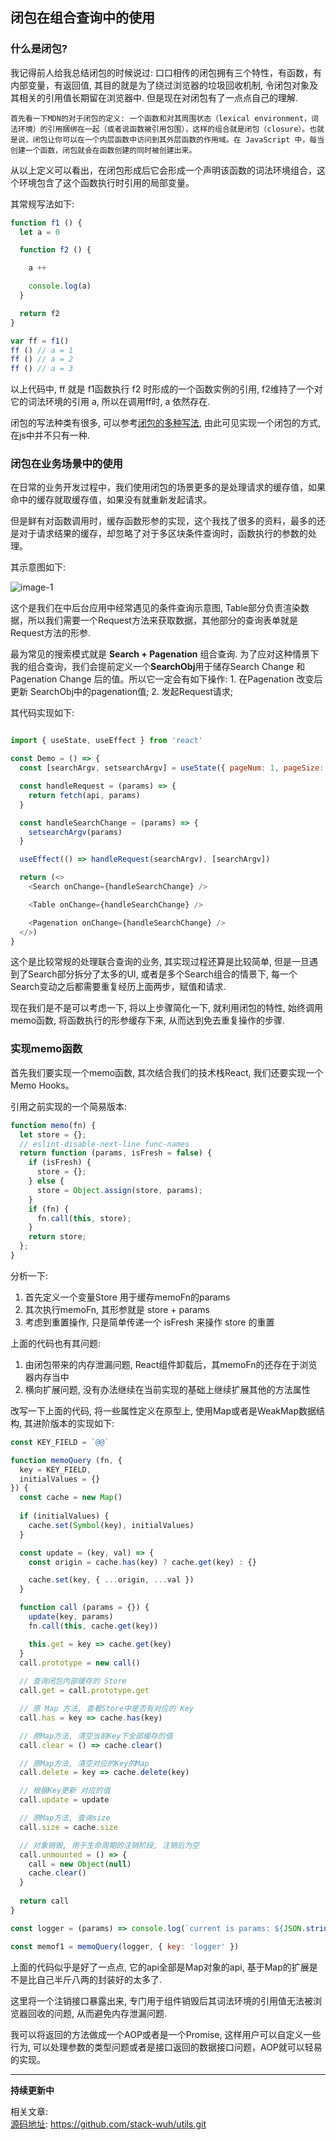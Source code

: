 ## 闭包在组合查询中的使用

### 什么是闭包?
我记得前人给我总结闭包的时候说过: 口口相传的闭包拥有三个特性，有函数，有内部变量，有返回值, 其目的就是为了绕过浏览器的垃圾回收机制, 令闭包对象及其相关的引用值长期留在浏览器中.
但是现在对闭包有了一点点自己的理解.

`首先看一下MDN的对于闭包的定义: 一个函数和对其周围状态（lexical environment，词法环境）的引用捆绑在一起（或者说函数被引用包围），这样的组合就是闭包（closure）。也就是说，闭包让你可以在一个内层函数中访问到其外层函数的作用域。在 JavaScript 中，每当创建一个函数，闭包就会在函数创建的同时被创建出来。`

从以上定义可以看出，在闭包形成后它会形成一个声明该函数的词法环境组合，这个环境包含了这个函数执行时引用的局部变量。

其常规写法如下:

```javascript
function f1 () {
  let a = 0

  function f2 () {

    a ++

    console.log(a)
  }

  return f2
}

var ff = f1()
ff () // a = 1
ff () // a = 2
ff () // a = 3
```

以上代码中, ff 就是 f1函数执行 f2 时形成的一个函数实例的引用, f2维持了一个对它的词法环境的引用 a, 所以在调用ff时, a 依然存在. 

闭包的写法种类有很多, 可以参考[闭包的多种写法], 由此可见实现一个闭包的方式, 在js中并不只有一种.

### 闭包在业务场景中的使用
在日常的业务开发过程中，我们使用闭包的场景更多的是处理请求的缓存值，如果命中的缓存就取缓存值，如果没有就重新发起请求。

但是鲜有对函数调用时，缓存函数形参的实现，这个我找了很多的资料，最多的还是对于请求结果的缓存，却忽略了对于多区块条件查询时，函数执行的参数的处理。

其示意图如下: 

![image-1]

这个是我们在中后台应用中经常遇见的条件查询示意图, Table部分负责渲染数据，所以我们需要一个Request方法来获取数据，其他部分的查询表单就是Request方法的形参.

最为常见的搜索模式就是 **Search + Pagenation** 组合查询. 为了应对这种情景下我的组合查询，我们会提前定义一个**SearchObj**用于储存Search Change 和 Pagenation Change 后的值。所以它一定会有如下操作: 1. 在Pagenation 改变后 更新 SearchObj中的pagenation值; 2. 发起Request请求;

其代码实现如下: 
```javascript

import { useState, useEffect } from 'react'

const Demo = () => {
  const [searchArgv, setsearchArgv] = useState({ pageNum: 1, pageSize: 7 })

  const handleRequest = (params) => {
    return fetch(api, params)
  }

  const handleSearchChange = (params) => {
    setsearchArgv(params)
  }

  useEffect(() => handleRequest(searchArgv), [searchArgv])

  return (<>
    <Search onChange={handleSearchChange} />

    <Table onChange={handleSearchChange} />

    <Pagenation onChange={handleSearchChange} />
  </>)
}

```

这个是比较常规的处理联合查询的业务, 其实现过程还算是比较简单, 但是一旦遇到了Search部分拆分了太多的UI, 或者是多个Search组合的情景下, 每一个Search变动之后都需要重复经历上面两步，赋值和请求.

现在我们是不是可以考虑一下, 将以上步骤简化一下, 就利用闭包的特性, 始终调用memo函数, 将函数执行的形参缓存下来, 从而达到免去重复操作的步骤.


### 实现memo函数
首先我们要实现一个memo函数, 其次结合我们的技术栈React, 我们还要实现一个Memo Hooks。

引用之前实现的一个简易版本:

```javascript
function memo(fn) {
  let store = {};
  // eslint-disable-next-line func-names
  return function (params, isFresh = false) {
    if (isFresh) {
      store = {};
    } else {
      store = Object.assign(store, params);
    }
    if (fn) {
      fn.call(this, store);
    }
    return store;
  };
}
```

分析一下:       
1. 首先定义一个变量Store 用于缓存memoFn的params
2. 其次执行memoFn, 其形参就是 store + params
3. 考虑到重置操作, 只是简单传递一个 isFresh 来操作 store 的重置

上面的代码也有其问题:
1. 由闭包带来的内存泄漏问题, React组件卸载后，其memoFn的还存在于浏览器内存当中
2. 横向扩展问题, 没有办法继续在当前实现的基础上继续扩展其他的方法属性


改写一下上面的代码, 将一些属性定义在原型上, 使用Map或者是WeakMap数据结构, 其进阶版本的实现如下: 
```javascript
const KEY_FIELD = `@@`

function memoQuery (fn, {
  key = KEY_FIELD,
  initialValues = {}
}) {
  const cache = new Map()
  
  if (initialValues) {
    cache.set(Symbol(key), initialValues)
  }

  const update = (key, val) => {
    const origin = cache.has(key) ? cache.get(key) : {}

    cache.set(key, { ...origin, ...val })
  }

  function call (params = {}) {
    update(key, params)
    fn.call(this, cache.get(key))

    this.get = key => cache.get(key)
  }
  call.prototype = new call()
  
  // 查询闭包内部缓存的 Store
  call.get = call.prototype.get

  // 原 Map 方法, 查看Store中是否有对应的 Key
  call.has = key => cache.has(key)

  // 原Map方法, 清空当前Key下全部缓存的值
  call.clear = () => cache.clear()

  // 原Map方法, 清空对应的Key的Map
  call.delete = key => cache.delete(key)

  // 根据Key更新 对应的值
  call.update = update

  // 原Map方法, 查询size
  call.size = cache.size

  // 对象销毁, 用于生命周期的注销阶段, 注销后为空
  call.unmounted = () => {
    call = new Object(null)
    cache.clear()
  }
  
  return call
}

const logger = (params) => console.log(`current is params: ${JSON.stringify(params)}`)

const memof1 = memoQuery(logger, { key: 'logger' })
```

上面的代码似乎是好了一点点, 它的api全部是Map对象的api, 基于Map的扩展是不是比自己半斤八两的封装好的太多了.

这里将一个注销接口暴露出来, 专门用于组件销毁后其词法环境的引用值无法被浏览器回收的问题, 从而避免内存泄漏问题. 

我可以将返回的方法做成一个AOP或者是一个Promise, 这样用户可以自定义一些行为, 可以处理参数的类型问题或者是接口返回的数据接口问题，AOP就可以轻易的实现。

****
**持续更新中**

相关文章:     
[源码地址]: https://github.com/stack-wuh/utils.git

[源码地址]: [1]

[1]: https://github.com/stack-wuh/utils.git

[闭包的多种写法]: https://www.cnblogs.com/yunfeifei/p/4019504.html

[image-1]: https://shadow-web.oss-cn-beijing.aliyuncs.com/2020-12-13-083619.png